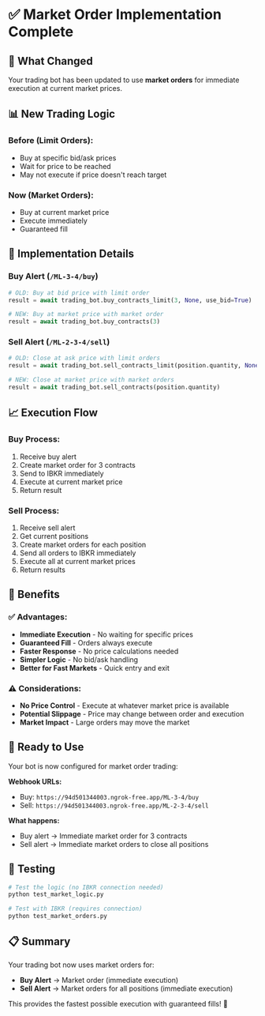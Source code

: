 # ✅ Market Order Implementation Complete

## 🎯 What Changed

Your trading bot has been updated to use **market orders** for immediate execution at current market prices.

## 📊 New Trading Logic

### Before (Limit Orders):
- Buy at specific bid/ask prices
- Wait for price to be reached
- May not execute if price doesn't reach target

### Now (Market Orders):
- Buy at current market price
- Execute immediately
- Guaranteed fill

## 🔧 Implementation Details

### Buy Alert (`/ML-3-4/buy`)
```python
# OLD: Buy at bid price with limit order
result = await trading_bot.buy_contracts_limit(3, None, use_bid=True)

# NEW: Buy at market price with market order
result = await trading_bot.buy_contracts(3)
```

### Sell Alert (`/ML-2-3-4/sell`)
```python
# OLD: Close at ask price with limit orders
result = await trading_bot.sell_contracts_limit(position.quantity, None, use_ask=True)

# NEW: Close at market price with market orders
result = await trading_bot.sell_contracts(position.quantity)
```

## 📈 Execution Flow

### Buy Process:
1. Receive buy alert
2. Create market order for 3 contracts
3. Send to IBKR immediately
4. Execute at current market price
5. Return result

### Sell Process:
1. Receive sell alert
2. Get current positions
3. Create market orders for each position
4. Send all orders to IBKR immediately
5. Execute all at current market prices
6. Return results

## 🎯 Benefits

### ✅ Advantages:
- **Immediate Execution** - No waiting for specific prices
- **Guaranteed Fill** - Orders always execute
- **Faster Response** - No price calculations needed
- **Simpler Logic** - No bid/ask handling
- **Better for Fast Markets** - Quick entry and exit

### ⚠️ Considerations:
- **No Price Control** - Execute at whatever market price is available
- **Potential Slippage** - Price may change between order and execution
- **Market Impact** - Large orders may move the market

## 🚀 Ready to Use

Your bot is now configured for market order trading:

**Webhook URLs:**
- Buy: `https://94d501344003.ngrok-free.app/ML-3-4/buy`
- Sell: `https://94d501344003.ngrok-free.app/ML-2-3-4/sell`

**What happens:**
- Buy alert → Immediate market order for 3 contracts
- Sell alert → Immediate market orders to close all positions

## 🧪 Testing

```bash
# Test the logic (no IBKR connection needed)
python test_market_logic.py

# Test with IBKR (requires connection)
python test_market_orders.py
```

## 📋 Summary

Your trading bot now uses market orders for:
- **Buy Alert** → Market order (immediate execution)
- **Sell Alert** → Market orders for all positions (immediate execution)

This provides the fastest possible execution with guaranteed fills! 🎯
